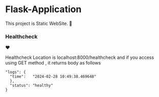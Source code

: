 # Flask-Application 

This project is Static WebSite. 🦄
<h3>Healthcheck</h3> ❤️

Healthcheck Location is localhost:8000/healthcheck and if you access using GET method , it returns body as follows 
```
"logs": {	
  "time":	"2024-02-28 10:49:38.469648"
  },
  "status":	"healthy"
}
```
